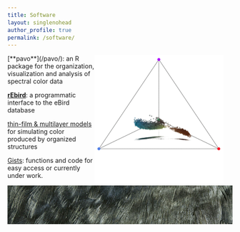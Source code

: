 ```yaml
---
title: Software
layout: singlenohead
author_profile: true
permalink: /software/
---
```


<img align="right" style="padding-right:20px; width:290px" src="/images/animatedtetra.gif"> 
[**pavo**](/pavo/): an R package for the organization, visualization and analysis of spectral color data

[**rEbird**](/rebird/): a programmatic interface to the eBird database

[thin-film & multilayer models](http://rsif.royalsocietypublishing.org/content/early/2009/02/09/rsif.2008.0460.focus.figures-only) for simulating color produced by organized structures

[Gists](https://gist.github.com/rmaia): functions and code for easy access or currently under work.

![](/images/shapeimage_11.png)